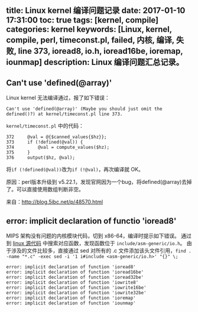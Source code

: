 title: Linux kernel 编译问题记录
date: 2017-01-10 17:31:00
toc: true
tags: [kernel, compile]
categories: kernel
keywords: [Linux, kernel, compile, perl, timeconst.pl, failed, 内核, 编译, 失败, line 373, ioread8, io.h, ioread16be, ioremap, iounmap]
description: Linux 编译问题汇总记录。
---

## Can't use 'defined(@array)'

Linux kernel 无法编译通过，报了如下错误：

```
Can't use 'defined(@array)' (Maybe you should just omit the defined()?) at kernel/timeconst.pl line 373. 
```

`kernel/timeconst.pl` 中的代码：

```
372     @val = @{$canned_values{$hz}};                                                                  
373     if (!defined(@val)) {                                                                                    
374         @val = compute_values($hz);                                                                 
375     }                                                                                               
376     output($hz, @val); 
```

将`if (!defined(@val))`改为`if (!@val)`，再次编译就 OK。

原因：perl版本升级到 v5.22.1，发现官网因为一个bug，将defined(@array)去掉了。可以直接使用数组判断非空。

来自：http://blog.5ibc.net/p/48570.html

## error: implicit declaration of functio	'ioread8'

MIPS 架构没有问题的内核模块代码，切到 x86-64，编译时提示如下错误。
通过到 [linux 源代码](http://elixir.free-electrons.com/linux/v2.6.32.38) 中搜索对应函数，发现函数位于 `include/asm-generic/io.h`。
由于涉及的文件比较多，直接通过 sed 对所有的 .c 文件添加该头文件引用，`find . -name "*.c" -exec sed -i '1 i#include <asm-generic/io.h>' "{}" \;`

```
error: implicit declaration of function 'ioread8'                                                      
error: implicit declaration of function 'ioread16be'                                                   
error: implicit declaration of function 'ioread32be'                                                   
error: implicit declaration of function 'iowrite8'                                                     
error: implicit declaration of function 'iowrite16be'                                                  
error: implicit declaration of function 'iowrite32be'                                                  
error: implicit declaration of function 'ioremap'                                                      
error: implicit declaration of function 'iounmap'
```
